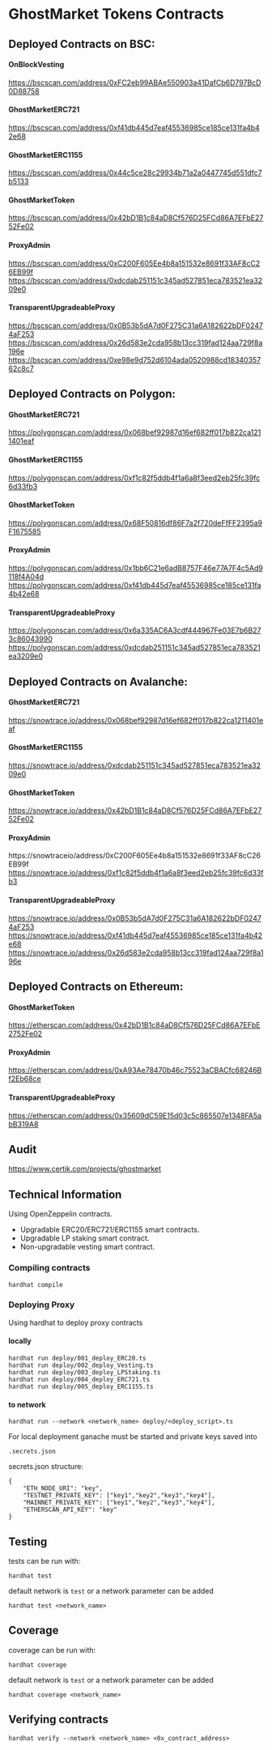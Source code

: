 
# GhostMarket Tokens Contracts

## Deployed Contracts on BSC:

#### OnBlockVesting
https://bscscan.com/address/0xFC2eb99ABAe550903a41DafCb6D797BcD0D88758

#### GhostMarketERC721
https://bscscan.com/address/0xf41db445d7eaf45536985ce185ce131fa4b42e68

#### GhostMarketERC1155
https://bscscan.com/address/0x44c5ce28c29934b71a2a0447745d551dfc7b5133

#### GhostMarketToken
https://bscscan.com/address/0x42bD1B1c84aD8Cf576D25FCd86A7EFbE2752Fe02

#### ProxyAdmin
https://bscscan.com/address/0xC200F605Ee4b8a151532e8691f33AF8cC26EB99f
https://bscscan.com/address/0xdcdab251151c345ad527851eca783521ea3209e0

#### TransparentUpgradeableProxy
https://bscscan.com/address/0x0B53b5dA7d0F275C31a6A182622bDF02474aF253
https://bscscan.com/address/0x26d583e2cda958b13cc319fad124aa729f8a196e
https://bscscan.com/address/0xe98e9d752d6104ada0520988cd1834035762c8c7

## Deployed Contracts on Polygon:

#### GhostMarketERC721
https://polygonscan.com/address/0x068bef92987d16ef682ff017b822ca1211401eaf

#### GhostMarketERC1155
https://polygonscan.com/address/0xf1c82f5ddb4f1a6a8f3eed2eb25fc39fc6d33fb3

#### GhostMarketToken
https://polygonscan.com/address/0x68F50816df86F7a2f720deFfFF2395a9F1675585

#### ProxyAdmin
https://polygonscan.com/address/0x1bb6C21e6adB8757F46e77A7F4c5Ad9118f4A04d
https://polygonscan.com/address/0xf41db445d7eaf45536985ce185ce131fa4b42e68

#### TransparentUpgradeableProxy
https://polygonscan.com/address/0x6a335AC6A3cdf444967Fe03E7b6B273c86043990
https://polygonscan.com/address/0xdcdab251151c345ad527851eca783521ea3209e0

## Deployed Contracts on Avalanche:

#### GhostMarketERC721
https://snowtrace.io/address/0x068bef92987d16ef682ff017b822ca1211401eaf

#### GhostMarketERC1155
https://snowtrace.io/address/0xdcdab251151c345ad527851eca783521ea3209e0

#### GhostMarketToken
https://snowtrace.io/address/0x42bD1B1c84aD8Cf576D25FCd86A7EFbE2752Fe02

#### ProxyAdmin
https://snowtraceio/address/0xC200F605Ee4b8a151532e8691f33AF8cC26EB99f
https://snowtrace.io/address/0xf1c82f5ddb4f1a6a8f3eed2eb25fc39fc6d33fb3

#### TransparentUpgradeableProxy
https://snowtrace.io/address/0x0B53b5dA7d0F275C31a6A182622bDF02474aF253
https://snowtrace.io/address/0xf41db445d7eaf45536985ce185ce131fa4b42e68
https://snowtrace.io/address/0x26d583e2cda958b13cc319fad124aa729f8a196e

## Deployed Contracts on Ethereum:

#### GhostMarketToken
https://etherscan.com/address/0x42bD1B1c84aD8Cf576D25FCd86A7EFbE2752Fe02

#### ProxyAdmin
https://etherscan.com/address/0xA93Ae78470b46c75523aCBACfc68246Bf2Eb68ce

#### TransparentUpgradeableProxy
https://etherscan.com/address/0x35609dC59E15d03c5c865507e1348FA5abB319A8

## Audit
https://www.certik.com/projects/ghostmarket

## Technical Information
Using OpenZeppelin contracts.
- Upgradable ERC20/ERC721/ERC1155 smart contracts.
- Upgradable LP staking smart contract.
- Non-upgradable vesting smart contract.

### Compiling contracts
```
hardhat compile
```

### Deploying Proxy
Using hardhat to deploy proxy contracts

#### locally
```
hardhat run deploy/001_deploy_ERC20.ts
hardhat run deploy/002_deploy_Vesting.ts
hardhat run deploy/003_deploy_LPStaking.ts
hardhat run deploy/004_deploy_ERC721.ts
hardhat run deploy/005_deploy_ERC1155.ts
```

#### to network
```
hardhat run --network <network_name> deploy/<deploy_script>.ts
```
For local deployment ganache must be started and private keys saved into

```
.secrets.json
```

secrets.json structure:

```
{
    "ETH_NODE_URI": "key",
    "TESTNET_PRIVATE_KEY": ["key1","key2","key3","key4"],
    "MAINNET_PRIVATE_KEY": ["key1","key2","key3","key4"],
    "ETHERSCAN_API_KEY": "key"
}
```

## Testing
tests can be run with:

```
hardhat test
```

default network is `test` or a network parameter can be added

```
hardhat test <network_name>
```

## Coverage
coverage can be run with:

```
hardhat coverage
```

default network is `test` or a network parameter can be added

```
hardhat coverage <network_name>
```

## Verifying contracts
```
hardhat verify --network <network_name> <0x_contract_address>
```


